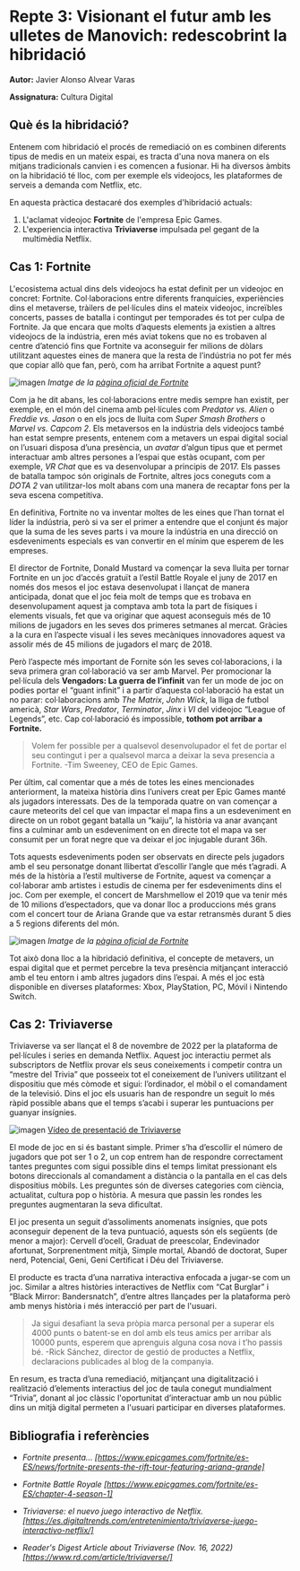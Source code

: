 # Repte 3: Visionant el futur amb les ulletes de Manovich: redescobrint la hibridació
**Autor:** Javier Alonso Alvear Varas  

**Assignatura:** Cultura Digital

## Què és la hibridació?
Entenem com hibridació el procés de remediació on es combinen diferents tipus de medis en un mateix espai, es tracta d'una nova manera on els mitjans tradicionals canvien i es comencen a fusionar. Hi ha diversos àmbits on la hibridació té lloc, com per exemple els videojocs, les plataformes de serveis a demanda com Netflix, etc.

En aquesta pràctica destacaré dos exemples d'hibridació actuals: 
1. L'aclamat videojoc **Fortnite** de l'empresa Epic Games.
2. L'experiencia interactiva **Triviaverse** impulsada pel gegant de la multimèdia Netflix.

## Cas 1: Fortnite
L'ecosistema actual dins dels videojocs ha estat definit per un videojoc en concret: Fortnite. Col·laboracions entre diferents franquícies, experiències dins el metaverse, tràilers de pel·lícules dins el mateix videojoc, increïbles concerts, passes de batalla i contingut per temporades és tot per culpa de Fortnite. Ja que encara que molts d’aquests elements ja existien a altres videojocs de la indústria, eren més aviat tokens que no es trobaven al centre d’atenció fins que Fortnite va aconseguir fer milions de dòlars utilitzant aquestes eines de manera que la resta de l’indústria no pot fer més que copiar allò que fan, però, com ha arribat Fortnite a aquest punt?

![imagen](https://user-images.githubusercontent.com/121139462/208936834-a8c99e81-f84a-4e8e-a4ab-c8a1b5c48c91.png)
*Imatge de la [pàgina oficial de Fortnite](https://www.epicgames.com/fortnite/es-ES/chapter-3-season-1)*

Com ja he dit abans, les col·laboracions entre medis sempre han existit, per exemple, en el món del cinema amb pel·lícules com *Predator vs. Alien* o *Freddie vs. Jason* o en els jocs de lluita com *Super Smash Brothers* o *Marvel vs. Capcom 2*. Els metaversos en la indústria dels videojocs també han estat sempre presents, entenem com a metavers un espai digital social on l’usuari disposa d’una presència, un *avatar* d’algun tipus que et permet interactuar amb altres persones a l’espai que estàs ocupant, com per exemple, *VR Chat* que es va desenvolupar a principis de 2017. Els passes de batalla tampoc són originals de Fortnite, altres jocs coneguts com a *DOTA 2* van utilitzar-los molt abans com una manera de recaptar fons per la seva escena competitiva.

En definitiva, Fortnite no va inventar moltes de les eines que l’han tornat el líder la indústria, però si va ser el primer a entendre que el conjunt és major que la suma de les seves parts i va moure la indústria en una direcció on esdeveniments especials es van convertir en el mínim que esperem de les empreses.

El director de Fortnite, Donald Mustard va començar la seva lluita per tornar Fortnite en un joc d’accés gratuït a l’estil Battle Royale el juny de 2017 en només dos mesos el joc estava desenvolupat i llançat de manera anticipada, donat que el joc feia molt de temps que es trobava en desenvolupament aquest ja comptava amb tota la part de físiques i elements visuals, fet que va originar que aquest aconseguís més de 10 milions de jugadors en les seves dos primeres setmanes al mercat. Gràcies a la cura en l’aspecte visual i les seves mecàniques innovadores aquest va assolir més de 45 milions de jugadors el març de 2018.

Però l’aspecte més important de Fornite són les seves col·laboracions, i la seva primera gran col·laboració va ser amb Marvel. Per promocionar la pel·lícula dels **Vengadors: La guerra de l’infinit** van fer un mode de joc on podies portar el “guant infinit” i a partir d’aquesta col·laboració ha estat un no parar: col·laboracions amb *The Matrix*, *John Wick*, la lliga de futbol americà, *Star Wars*, *Predator*, *Terminator*, *Jinx* i *VI* del videojoc “League of Legends”, etc. Cap col·laboració és impossible, **tothom pot arribar a Fortnite.**

>Volem fer possible per a qualsevol desenvolupador el fet de portar el seu contingut i per a qualsevol marca a deixar la seva presencia a Fortnite. -Tim Sweeney, CEO de Epic Games.

Per últim, cal comentar que a més de totes les eines mencionades anteriorment, la mateixa història dins l’univers creat per Epic Games manté als jugadors interessats. Des de la temporada quatre on van començar a caure meteorits del cel que van impactar el mapa fins a un esdeveniment en directe on un robot gegant batalla un “kaiju”, la història va anar avançant fins a culminar amb un esdeveniment on en directe tot el mapa va ser consumit per un forat negre que va deixar el joc injugable durant 36h.

Tots aquests esdeveniments poden ser observats en directe pels jugadors amb el seu personatge donant llibertat d’escollir l’angle que més t’agradi. A més de la història a l’estil multiverse de Fortnite, aquest va començar a col·laborar amb artistes i estudis de cinema per fer esdeveniments dins el joc. Com per exemple, el concert de Marshmellow el 2019 que va tenir més de 10 milions d’espectadors, que va donar lloc a produccions més grans com el concert tour de Ariana Grande que va estar retransmès durant 5 dies a 5 regions diferents del món.

![imagen](https://user-images.githubusercontent.com/121139462/208940287-fa778965-e5bd-4399-857d-536b731a7b43.png)
*Imatge de la [pàgina oficial de Fortnite](https://www.epicgames.com/fortnite/es-ES/news/fortnite-presents-the-rift-tour-featuring-ariana-grande)*

Tot això dona lloc a la hibridació definitiva, el concepte de metavers, un espai digital que et permet percebre la teva presència mitjançant interacció amb el teu entorn i amb altres jugadors dins l’espai. A més el joc està disponible en diverses plataformes: Xbox, PlayStation, PC, Móvil i Nintendo Switch.

## Cas 2: Triviaverse
Triviaverse va ser llançat el 8 de novembre de 2022 per la plataforma de pel·lícules i series en demanda Netflix. Aquest joc interactiu permet als subscriptors de Netflix provar els seus coneixements i competir contra un “mestre del Trivia” que posseeix tot el coneixement de l’univers utilitzant el dispositiu que més còmode et sigui: l’ordinador, el mòbil o el comandament de la televisió. Dins el joc els usuaris han de respondre un seguit lo més ràpid possible abans que el temps s’acabi i superar les puntuacions per guanyar insígnies.

![imagen](https://user-images.githubusercontent.com/121139462/208942878-ece73c8f-764b-4d9c-bf1e-0975882b4339.png)
[Vídeo de presentació de Triviaverse](https://www.youtube.com/watch?v=pPJFfJaFqmE)

El mode de joc en si és bastant simple. Primer s’ha d’escollir el número de jugadors que pot ser 1 o 2, un cop entrem han de respondre correctament tantes preguntes com sigui possible dins el temps limitat pressionant els botons direccionals al comandament a distància o la pantalla en el cas dels dispositius mòbils. Les preguntes són de diverses categories com ciència, actualitat, cultura pop o història. A mesura que passin les rondes les preguntes augmentaran la seva dificultat.

El joc presenta un seguit d’assoliments anomenats insígnies, que pots aconseguir depenent de la teva puntuació, aquests són els següents (de menor a major): Cervell d’ocell, Graduat de preescolar, Endevinador afortunat, Sorprenentment mitjà, Simple mortal, Abandó de doctorat, Super nerd, Potencial, Geni, Geni Certificat i Déu del Triviaverse.

El producte es tracta d’una narrativa interactiva enfocada a jugar-se com un joc. Similar a altres històries interactives de Netflix com “Cat Burglar” i “Black Mirror: Bandersnatch”, d’entre altres llançades per la plataforma però amb menys història i més interacció per part de l'usuari.

>Ja sigui desafiant la seva pròpia marca personal per a superar els 4000 punts o batent-se en dol amb els teus amics per arribar als 10000 punts, esperem que aprenguis alguna cosa nova i t’ho passis bé. -Rick Sánchez, director de gestió de productes a Netflix, declaracions publicades al blog de la companyia.

En resum, es tracta d’una remediació, mitjançant una digitalització i realització d’elements interactius del joc de taula conegut mundialment “Trivia”, donant al joc clàssic l'oportunitat d’interactuar amb un nou públic dins un mitjà digital permeten a l'usuari participar en diverses plataformes.

## Bibliografia i referències
* *Fortnite presenta... [https://www.epicgames.com/fortnite/es-ES/news/fortnite-presents-the-rift-tour-featuring-ariana-grande]*


* *Fortnite Battle Royale [https://www.epicgames.com/fortnite/es-ES/chapter-4-season-1]*


* *Triviaverse: el nuevo juego interactivo de Netflix. [https://es.digitaltrends.com/entretenimiento/triviaverse-juego-interactivo-netflix/]*


* *Reader's Digest Article about Triviaverse (Nov. 16, 2022) [https://www.rd.com/article/triviaverse/]*


